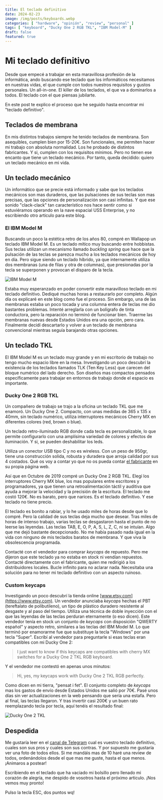 ```yaml
---
title: El teclado definitivo
date: 2024-02-23
image: /img/posts/keyboards.webp
categories: [ "hardware", "opinión", "review", "personal" ]
tags: [ "keyboard", "Ducky One 2 RGB TKL", "IBM Model-M" ]
draft: false
featured: true
---
```


# Mi teclado definitivo

Desde que empecé a trabajar en esta maravillosa profesión de la informática, ando buscando ese teclado que los informáticos necesitamos en nuestras vidas, el que cumple con todos nuestros requisitos y gustos personales. Un all-in-one. El killer de los teclados, el que va a dominarlos a todos. El teclado con el que piensas jubilarte.

En este post te explico el proceso que he seguido hasta encontrar mi "teclado definitivo".

## Teclados de membrana

En mis distintos trabajos siempre he tenido teclados de membrana. Son asequibles, cumplen bien por 15-20€. Son funcionales, me permiten hacer mi trabajo con absoluta normalidad. Los he probado de distintos fabricantes. Y si, cumplen con los requisitos mínimos. Pero no tienen ese encanto que tiene un teclado mecánico. Por tanto, queda decidido: quiero un teclado mecánico en mi vida.

## Un teclado mecánico

Un informático que se precie está informado y sabe que los teclados mecánicos son mas duraderos, que las pulsaciones de sus teclas son mas precisas, que las opciones de personalización son casi infinitas. Y que ese sonido "clack-clack" tan característico nos hace sentir como si estuviéramos operando en la nave espacial USS Enterprise, y no escribiendo otro articulo para este blog.

### El IBM Model M

Buscando un poco la estética retro de los años 80, compré en Wallapop un teclado IBM Model M. Es un teclado mítico muy buscando entre hobbistas. Sus teclas utilizan un mecanismo llamado *buckling spring* que hace que la pulsación de las teclas se parezca mucho a los teclados mecánicos de hoy en día. Pero sigue siendo un teclado híbrido, ya que internamente utiliza dos membranas (una de filas y otra de columnas), que presionadas por la tecla se superponen y provocan el disparo de la tecla.

![IBM Model M](/img/ibm-model-m.webp)

Estaba muy esperanzado en poder convertir este maravilloso teclado en mi teclado definitivo. Dediqué muchas horas a restaurarlo por completo. Algún día os explicaré en este blog como fue el proceso. Sin embargo, una de las membranas estaba un poco tocada y una columna entera de teclas me dio bastantes problemas. Intenté arreglarla con un bolígrafo de tinta conductora, pero la reparación no terminó de funcionar bien. Traerme las membranas nuevas desde Estados Unidos era una opción, pero cara. Finalmente decidí descartarlo y volver a un teclado de membrana convencional mientras seguía barajando otras opciones.

## Un teclado TKL

El IBM Model M es un teclado muy grande y en mi escritorio de trabajo no tengo mucho espacio libre en la mesa. Investigando un poco descubrí la existencia de los teclados llamados TLK (Ten Key Less) que carecen del bloque numérico del lado derecho. Son diseños mas compactos pensados específicamente para trabajar en entornos de trabajo donde el espacio es importante.

### Ducky One 2 RGB TKL

Un compañero de trabajo se trajo a la oficina un teclado TKL que me enamoró. Un Ducky One 2. Compacto, con unas medidas de 365 x 135 x 40mm, sin teclado numérico, utiliza interruptores mecánicos Cherry MX en diferentes colores (red, brown o blue).

Un teclado retro-iluminado RGB donde cada tecla es personalizable, lo que permite configurarlo con una amplísima variedad de colores y efectos de iluminación. Y si, se pueden deshabilitar los leds.

Utiliza un conector USB tipo C y no es wireless. Con un peso de 950gr, tiene una construcción solida, robusta y duradera que arroja calidad por sus 4 costados. Qué os voy a contar yo que no os pueda contar [el fabricante](https://www.duckychannel.com.tw/en/Ducky-One2-RGB-TKL) en su propia página web.

Así que en Octubre de 2019 compré un Ducky One 2 RGB TKL. Elegí los interruptores Cherry MX blue, los mas populares entre escritores y programadores, ya que tienen una retroalimentación táctil y auditiva que ayuda a mejorar la velocidad y la precisión de la escritura. El teclado me costó 120€. No es barato, pero que narices. Es el teclado definitivo. Y ese teclado no tiene precio.

El teclado es bonito a rabiar, y lo he usado miles de horas desde que lo compré. Pero la calidad de sus teclas deja mucho que desear. Tras miles de horas de intenso trabajo, varias teclas se desgastaron hasta el punto de no leerse las leyendas. Las teclas TAB, E, O, P, A, S, L, Z, C, ni se intuían. Algo que me dejó bastante decepcionado. No me había pasado nada igual en la vida con ninguno de mis teclados baratos de membrana. Y que viva la obsolescencia programada.

Contacté con el vendedor para comprar *keycaps* de repuesto. Pero me dijeron que este teclado ya no estaba en stock ni vendían repuestos. Contacté directamente con el fabricante, quien me redirigió a los distribuidores locales. Bucle infinito para no aclarar nada. Necesitaba una solución para no tener mi teclado definitivo con un aspecto ruinoso.

### Custom keycaps

Investigando un poco descubrí la tienda online [www.etsy.com](https://www.etsy.com). Un vendedor anunciaba *keycaps* hechas el PBT (tereftalato de polibutileno), un tipo de plástico duradero resistente al desgaste y al paso del tiempo. Utiliza una técnica de doble inyección con el que las leyendas de las teclas perduran eternamente (o eso dicen). Este vendedor tenía en stock un conjunto de *keycaps* con disposición "QWERTY español" y aspecto retro, similares a las teclas del IBM Model M. Lo que terminó por enamorarme fue que substituye la tecla "Windows" por una tecla "Super". Escribí al vendedor para preguntarle si esas teclas eran compatibles con mi Ducky One 2:

>  I just want to know if this keycaps are compatibles with cherry MX switches for a Ducky One 2 TKL RGB keyboard.

Y el vendedor me contestó en apenas unos minutos:

> Hi, yes, my keycaps work with Ducky One 2 TKL RGB perfectly.

Como dicen en mi tierra, "pensat i fet". El conjunto completo de *keycaps* mas los gastos de envío desde Estados Unidos me salió por 70€. Pasé unos días sin ver actualizaciones en la web pensando que sería una estafa. Pero al final, las teclas llegaron. Y tras invertir casi 200€ y un buen rato reemplazando tecla por tecla, aquí tenéis el resultado final:

![Ducky One 2 TKL](/img/ducky-one-2-tkl.webp)

## Despedida

Me gustaría leer en el [canal de Telegram](https://t.me/lateclaescape) cual es vuestro teclado definitivo, cuales son sus pros y cuales son sus contras. Y por supuesto me gustaría ver una foto de todos ellos. Si me mandáis mas de 10 haré una review de todos, ordenándolos desde el que mas me guste, hasta el que menos. ¡Animaros a postear!

Escribiendo en el teclado que ha vaciado mi bolsillo pero llenado mi corazón de alegría, me despido de vosotros hasta el próximo articulo. ¡Nos vemos muy pronto!

Pulso la tecla ESC, dos puntos wq!
